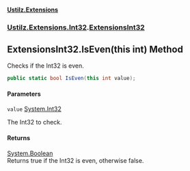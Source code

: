 #### [Ustilz.Extensions](index.md 'index')
### [Ustilz.Extensions.Int32](Ustilz.Extensions.Int32.md 'Ustilz.Extensions.Int32').[ExtensionsInt32](Ustilz.Extensions.Int32.ExtensionsInt32.md 'Ustilz.Extensions.Int32.ExtensionsInt32')

## ExtensionsInt32.IsEven(this int) Method

Checks if the Int32 is even.

```csharp
public static bool IsEven(this int value);
```
#### Parameters

<a name='Ustilz.Extensions.Int32.ExtensionsInt32.IsEven(thisint).value'></a>

`value` [System.Int32](https://docs.microsoft.com/en-us/dotnet/api/System.Int32 'System.Int32')

The Int32 to check.

#### Returns
[System.Boolean](https://docs.microsoft.com/en-us/dotnet/api/System.Boolean 'System.Boolean')  
Returns true if the Int32 is even, otherwise false.